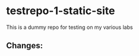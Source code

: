 # testrepo-1-static-site

This is a dummy repo for testing on my various labs

## Changes:

<!-- Pushing simple change to test git hooks. -->
